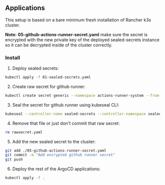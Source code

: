 ## Applications

This setup is based on a bare minimum fresh installation of Rancher k3s cluster.

**Note:** **05-github-actions-runner-secret.yaml** make sure the secret is encrypted with the new private key of the deployed sealed-secrets instance so it can be decrypted inside of the cluster correctly.

### Install

1. Deploy sealed secrets:
```sh
kubectl apply -f 01-sealed-secrets.yaml
```

2. Create raw secret for github runner:
```sh
kubectl create secret generic --namespace actions-runner-system --from-literal=github_token=<token> controller-manager --dry-run=client -o yaml > rawsecret.yaml
```

3. Seal the secret for github runner using kubeseal CLI:
```sh
kubeseal --controller-name sealed-secrets --controller-namespace sealed-secrets --format yaml < rawsecret.yaml > 05-github-actions-runner-secret.yaml
```

4. Remove that file or just don't commit that raw secret:
```sh
rm rawsecret.yaml
```

5. Add the new sealed secret to the cluster:
```sh
git add ./05-github-actions-runner-secret.yaml
git commit -m "Add encrypted github runner secret"
git push
```

6. Deploy the rest of the ArgoCD applications:
```sh
kubectl apply -f .
```
